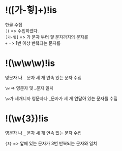 # !([가-힣]+)!is

한글 수집
<br> 
`()` => 수집하겠다.<br> 
`[가-힣]` => 가 문자 부터 힣 문자까지의 문자를<br> 
`+` => 1번 이상 반복되는 문자를

# !(\w\w\w)!is

영문자 나 `_` 문자 세 개 연속 있는 문자 수집<br>

`\w` => 영문자 및 _문자 일치 <br>

`\w`가 세개니까 영문자나 _문자가 세 개 연달아 있는 문자를 수집

# !(\w{3})!is

영문자 나 `_` 문자 세 개 연속 있는 문자 수집<br>

`{3}` => 앞에 있는 문자가 3번 반복되는 문자와 일치

